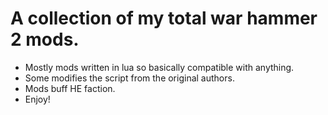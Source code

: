 # A collection of my total war hammer 2 mods.
* Mostly mods written in lua so basically compatible with anything. 
* Some modifies the script from the original authors. 
* Mods buff HE faction.
* Enjoy!

